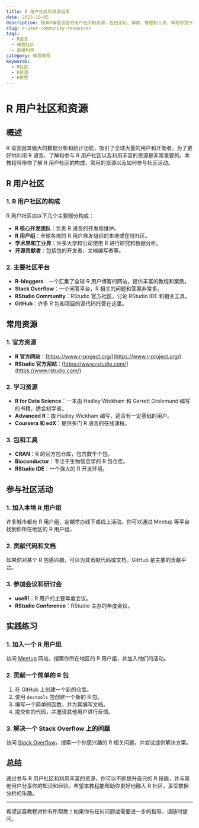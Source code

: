 ```yaml
---
title: R 用户社区和资源指南
date: 2023-10-05
description: 探索R编程语言的用户社区和资源，包括论坛、博客、教程和工具，帮助你提升R技能和解决问题。
slug: r-user-community-resources
tags:
  - R语言
  - 编程社区
  - 数据科学
category: 编程教程
keywords:
  - R社区
  - R资源
  - R教程
---
```


# R 用户社区和资源

## 概述

R 语言因其强大的数据分析和统计功能，吸引了全球大量的用户和开发者。为了更好地利用 R 语言，了解和参与 R 用户社区以及利用丰富的资源是非常重要的。本教程将带你了解 R 用户社区的构成、常用的资源以及如何参与社区活动。

## R 用户社区

### 1. R 用户社区的构成

R 用户社区由以下几个主要部分构成：

- **R 核心开发团队**：负责 R 语言的开发和维护。
- **R 用户组**：全球各地的 R 用户自发组织的本地或在线社区。
- **学术界和工业界**：许多大学和公司使用 R 进行研究和数据分析。
- **开源贡献者**：包括包的开发者、文档编写者等。

### 2. 主要社区平台

- **R-bloggers**：一个汇集了全球 R 用户博客的网站，提供丰富的教程和案例。
- **Stack Overflow**：一个问答平台，R 相关的问题和答案非常多。
- **RStudio Community**：RStudio 官方社区，讨论 RStudio IDE 和相关工具。
- **GitHub**：许多 R 包和项目的源代码托管在这里。

## 常用资源

### 1. 官方资源

- **R 官方网站**：[https://www.r-project.org/](https://www.r-project.org/)
- **RStudio 官方网站**：[https://www.rstudio.com/](https://www.rstudio.com/)

### 2. 学习资源

- **R for Data Science**：一本由 Hadley Wickham 和 Garrett Grolemund 编写的书籍，适合初学者。
- **Advanced R**：由 Hadley Wickham 编写，适合有一定基础的用户。
- **Coursera 和 edX**：提供多门 R 语言的在线课程。

### 3. 包和工具

- **CRAN**：R 的官方包仓库，包含数千个包。
- **Bioconductor**：专注于生物信息学的 R 包仓库。
- **RStudio IDE**：一个强大的 R 开发环境。

## 参与社区活动

### 1. 加入本地 R 用户组

许多城市都有 R 用户组，定期举办线下或线上活动。你可以通过 Meetup 等平台找到你所在地区的 R 用户组。

### 2. 贡献代码和文档

如果你对某个 R 包感兴趣，可以为其贡献代码或文档。GitHub 是主要的贡献平台。

### 3. 参加会议和研讨会

- **useR!**：R 用户的主要年度会议。
- **RStudio Conference**：RStudio 主办的年度会议。

## 实践练习

### 1. 加入一个 R 用户组

访问 [Meetup](https://www.meetup.com/) 网站，搜索你所在地区的 R 用户组，并加入他们的活动。

### 2. 贡献一个简单的 R 包

1. 在 GitHub 上创建一个新的仓库。
2. 使用 `devtools` 包创建一个新的 R 包。
3. 编写一个简单的函数，并为其编写文档。
4. 提交你的代码，并邀请其他用户进行反馈。

### 3. 解决一个 Stack Overflow 上的问题

访问 [Stack Overflow](https://stackoverflow.com/)，搜索一个你感兴趣的 R 相关问题，并尝试提供解决方案。

## 总结

通过参与 R 用户社区和利用丰富的资源，你可以不断提升自己的 R 技能，并与其他用户分享你的知识和经验。希望本教程能帮助你更好地融入 R 社区，享受数据分析的乐趣。

---

希望这篇教程对你有所帮助！如果你有任何问题或需要进一步的指导，请随时提问。